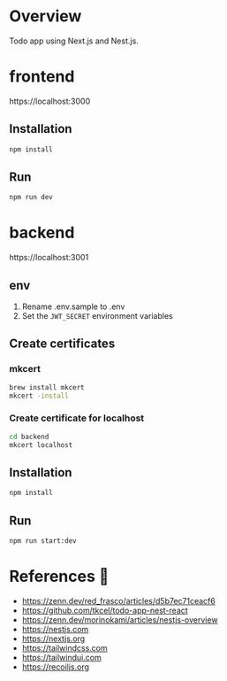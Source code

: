 # Overview

Todo app using Next.js and Nest.js.

# frontend

https://localhost:3000

## Installation

```bash
npm install
```

## Run

```bash
npm run dev
```

# backend

https://localhost:3001

## env

1. Rename .env.sample to .env
2. Set the `JWT_SECRET` environment variables

## Create certificates

### mkcert

```bash
brew install mkcert
mkcert -install
```

### Create certificate for localhost

```bash
cd backend
mkcert localhost
```

## Installation

```bash
npm install
```

## Run

```bash
npm run start:dev
```

# References 🙏

- https://zenn.dev/red_frasco/articles/d5b7ec71ceacf6
- https://github.com/tkcel/todo-app-nest-react
- https://zenn.dev/morinokami/articles/nestjs-overview
- https://nestjs.com
- https://nextjs.org
- https://tailwindcss.com
- https://tailwindui.com
- https://recoiljs.org
